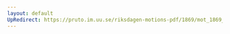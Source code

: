 ```yaml
---
layout: default
UpRedirect: https://pruto.im.uu.se/riksdagen-motions-pdf/1869/mot_1869__ak__39/mot_1869__ak__39-002.pdf
---
```

